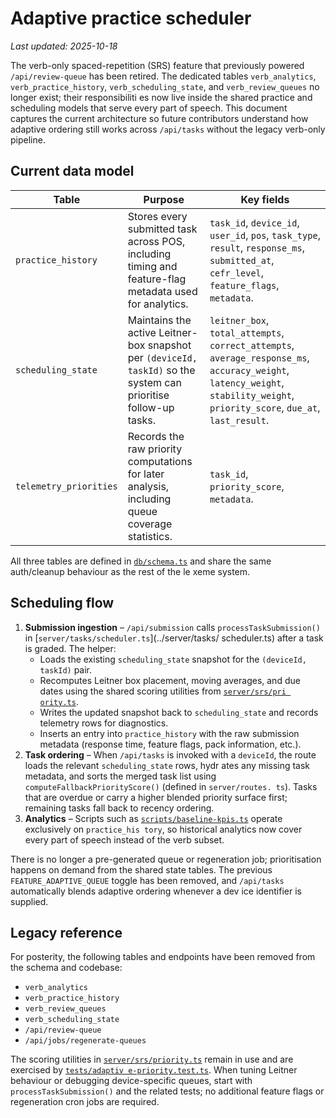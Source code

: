 # Adaptive practice scheduler

_Last updated: 2025-10-18_

The verb-only spaced-repetition (SRS) feature that previously powered `/api/review-queue` has been retired. The dedicated tables
`verb_analytics`, `verb_practice_history`, `verb_scheduling_state`, and `verb_review_queues` no longer exist; their responsibiliti
es now live inside the shared practice and scheduling models that serve every part of speech. This document captures the current
architecture so future contributors understand how adaptive ordering still works across `/api/tasks` without the legacy verb-only
pipeline.

## Current data model

| Table | Purpose | Key fields |
| --- | --- | --- |
| `practice_history` | Stores every submitted task across POS, including timing and feature-flag metadata used for analytics. | `task_id`, `device_id`, `user_id`, `pos`, `task_type`, `result`, `response_ms`, `submitted_at`, `cefr_level`, `feature_flags`, `metadata`. |
| `scheduling_state` | Maintains the active Leitner-box snapshot per `(deviceId, taskId)` so the system can prioritise follow-up tasks. | `leitner_box`, `total_attempts`, `correct_attempts`, `average_response_ms`, `accuracy_weight`, `latency_weight`, `stability_weight`, `priority_score`, `due_at`, `last_result`. |
| `telemetry_priorities` | Records the raw priority computations for later analysis, including queue coverage statistics. | `task_id`, `priority_score`, `metadata`. |

All three tables are defined in [`db/schema.ts`](../db/schema.ts) and share the same auth/cleanup behaviour as the rest of the le
xeme system.

## Scheduling flow

1. **Submission ingestion** – `/api/submission` calls `processTaskSubmission()` in [`server/tasks/scheduler.ts`](../server/tasks/
scheduler.ts) after a task is graded. The helper:
   - Loads the existing `scheduling_state` snapshot for the `(deviceId, taskId)` pair.
   - Recomputes Leitner box placement, moving averages, and due dates using the shared scoring utilities from [`server/srs/pri
ority.ts`](../server/srs/priority.ts).
   - Writes the updated snapshot back to `scheduling_state` and records telemetry rows for diagnostics.
   - Inserts an entry into `practice_history` with the raw submission metadata (response time, feature flags, pack information,
 etc.).
2. **Task ordering** – When `/api/tasks` is invoked with a `deviceId`, the route loads the relevant `scheduling_state` rows, hydr
ates any missing task metadata, and sorts the merged task list using `computeFallbackPriorityScore()` (defined in `server/routes.
ts`). Tasks that are overdue or carry a higher blended priority surface first; remaining tasks fall back to recency ordering.
3. **Analytics** – Scripts such as [`scripts/baseline-kpis.ts`](../scripts/baseline-kpis.ts) operate exclusively on `practice_his
tory`, so historical analytics now cover every part of speech instead of the verb subset.

There is no longer a pre-generated queue or regeneration job; prioritisation happens on demand from the shared state tables. The
previous `FEATURE_ADAPTIVE_QUEUE` toggle has been removed, and `/api/tasks` automatically blends adaptive ordering whenever a dev
ice identifier is supplied.

## Legacy reference

For posterity, the following tables and endpoints have been removed from the schema and codebase:

- `verb_analytics`
- `verb_practice_history`
- `verb_review_queues`
- `verb_scheduling_state`
- `/api/review-queue`
- `/api/jobs/regenerate-queues`

The scoring utilities in [`server/srs/priority.ts`](../server/srs/priority.ts) remain in use and are exercised by [`tests/adaptiv
e-priority.test.ts`](../tests/adaptive-priority.test.ts). When tuning Leitner behaviour or debugging device-specific queues, start
with `processTaskSubmission()` and the related tests; no additional feature flags or regeneration cron jobs are required.
